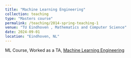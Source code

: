 ```yaml
---
title: "Machine Learning Engineering"
collection: teaching
type: "Masters course"
permalink: /teaching/2014-spring-teaching-1
venue: "TU Eindhoven , Mathematics and Computer Science"
date: 2024-09-01
location: "Eindhoven, NL"
---
```


ML Course, Worked as a TA, [Machine Learning Engineering](https://ml-course.github.io/master/intro.html)

